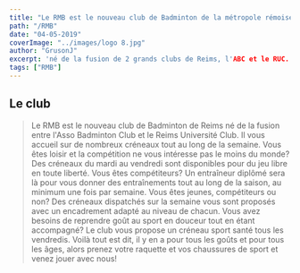 ```yaml
---
title: "Le RMB est le nouveau club de Badminton de la métropole rémoise"
path: "/RMB"
date: "04-05-2019"
coverImage: "../images/logo 8.jpg"
author: "GrusonJ"
excerpt: 'né de la fusion de 2 grands clubs de Reims, l'ABC et le RUC. C'est un club pour tous les badistes, de 6 à 666 ans, que vous soyez néophyte ou compétiteur international!'
tags: ["RMB"]
---
```


## Le club

> Le RMB est le nouveau club de Badminton de Reims né de la fusion entre l'Asso Badminton Club et le Reims Université Club. Il vous accueil sur de nombreux créneaux tout au long de la semaine. 
> Vous êtes loisir et la compétition ne vous intéresse pas le moins du monde? Des créneaux du mardi au vendredi sont disponibles pour du jeu libre en toute liberté.
> Vous êtes compétiteurs? Un entraîneur diplômé sera là pour vous donner des entraînements tout au long de la saison, au minimum une fois par semaine. 
> Vous êtes jeunes, compétiteurs ou non? Des créneaux dispatchés sur la semaine vous sont proposés avec un encadrement adapté au niveau de chacun.
> Vous avez besoins de reprendre goût au sport en douceur tout en étant accompagné? Le club vous propose un créneau sport santé tous les vendredis.
> Voilà tout est dit, il y en a pour tous les goûts et pour tous les âges, alors prenez votre raquette et vos chaussures de sport et venez jouer avec nous!

